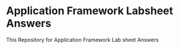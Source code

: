 # Application Framework Labsheet Answers

This Repository for Application Framework Lab sheet Answers
